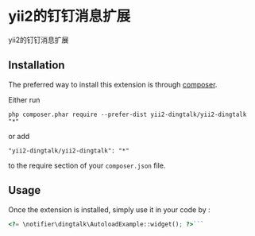 yii2的钉钉消息扩展
===========
yii2的钉钉消息扩展

Installation
------------

The preferred way to install this extension is through [composer](http://getcomposer.org/download/).

Either run

```
php composer.phar require --prefer-dist yii2-dingtalk/yii2-dingtalk "*"
```

or add

```
"yii2-dingtalk/yii2-dingtalk": "*"
```

to the require section of your `composer.json` file.


Usage
-----

Once the extension is installed, simply use it in your code by  :

```php
<?= \notifier\dingtalk\AutoloadExample::widget(); ?>```